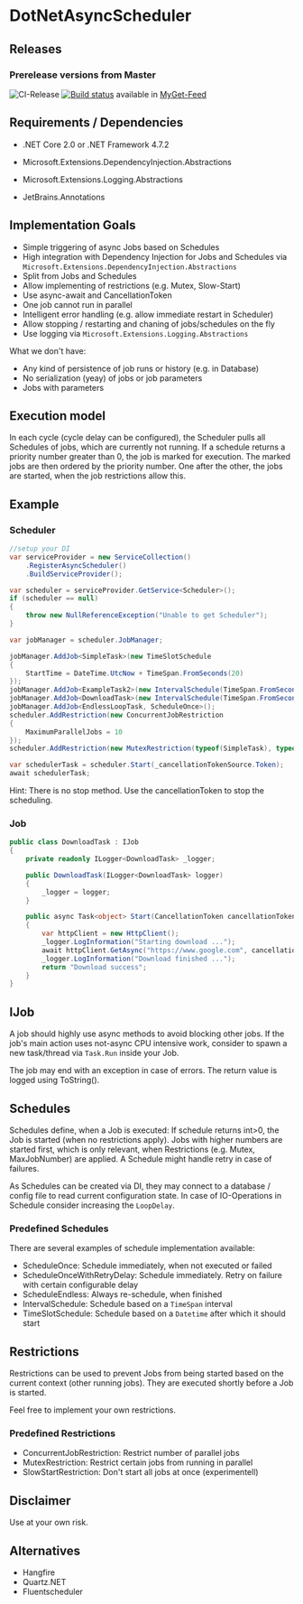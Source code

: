 # DotNetAsyncScheduler

## Releases
### Prerelease versions from Master
![CI-Release](https://github.com/Brunni/DotNetAsyncScheduler/workflows/CI-Release/badge.svg?branch=master)
[![Build status](https://ci.appveyor.com/api/projects/status/cbvl1i0jmku79gwo/branch/master?svg=true)](https://ci.appveyor.com/project/Brunni/dotnetasyncscheduler/branch/master)
available in [MyGet-Feed](https://www.myget.org/feed/dotnetasyncscheduler/package/nuget/DotnetAsyncScheduler)

## Requirements / Dependencies
* .NET Core 2.0 or .NET Framework 4.7.2

* Microsoft.Extensions.DependencyInjection.Abstractions
* Microsoft.Extensions.Logging.Abstractions
* JetBrains.Annotations

## Implementation Goals

* Simple triggering of async Jobs based on Schedules
* High integration with Dependency Injection for Jobs and Schedules via `Microsoft.Extensions.DependencyInjection.Abstractions`
* Split from Jobs and Schedules
* Allow implementing of restrictions (e.g. Mutex, Slow-Start)
* Use async-await and CancellationToken
* One job cannot run in parallel
* Intelligent error handling (e.g. allow immediate restart in Scheduler)
* Allow stopping / restarting and chaning of jobs/schedules on the fly
* Use logging via `Microsoft.Extensions.Logging.Abstractions`

What we don't have:
* Any kind of persistence of job runs or history (e.g. in Database)
* No serialization (yeay) of jobs or job parameters
* Jobs with parameters

## Execution model

In each cycle (cycle delay can be configured), the Scheduler pulls all Schedules of jobs, which are currently not running.
If a schedule returns a priority number greater than 0, the job is marked for execution.
The marked jobs are then ordered by the priority number. One after the other, the jobs are started, when the job restrictions allow this.

## Example

### Scheduler
```csharp
//setup your DI
var serviceProvider = new ServiceCollection()
    .RegisterAsyncScheduler()
    .BuildServiceProvider();

var scheduler = serviceProvider.GetService<Scheduler>();
if (scheduler == null)
{
    throw new NullReferenceException("Unable to get Scheduler");
}

var jobManager = scheduler.JobManager;

jobManager.AddJob<SimpleTask>(new TimeSlotSchedule
{
    StartTime = DateTime.UtcNow + TimeSpan.FromSeconds(20)
});
jobManager.AddJob<ExampleTask2>(new IntervalSchedule(TimeSpan.FromSeconds(25)));
jobManager.AddJob<DownloadTask>(new IntervalSchedule(TimeSpan.FromSeconds(10)));
jobManager.AddJob<EndlessLoopTask, ScheduleOnce>();
scheduler.AddRestriction(new ConcurrentJobRestriction
{
    MaximumParallelJobs = 10
});
scheduler.AddRestriction(new MutexRestriction(typeof(SimpleTask), typeof(DownloadTask)));

var schedulerTask = scheduler.Start(_cancellationTokenSource.Token);
await schedulerTask;
```

Hint: There is no stop method. Use the cancellationToken to stop the scheduling.

### Job

```csharp
public class DownloadTask : IJob
{
    private readonly ILogger<DownloadTask> _logger;

    public DownloadTask(ILogger<DownloadTask> logger)
    {
        _logger = logger;
    }

    public async Task<object> Start(CancellationToken cancellationToken)
    {
        var httpClient = new HttpClient();
        _logger.LogInformation("Starting download ...");
        await httpClient.GetAsync("https://www.google.com", cancellationToken);
        _logger.LogInformation("Download finished ...");
        return "Download success";
    }
}
```

## IJob

A job should highly use async methods to avoid blocking other jobs. If the job's main action uses not-async CPU intensive work, consider to spawn a new task/thread via `Task.Run` inside your Job.

The job may end with an exception in case of errors. The return value is logged using ToString().

## Schedules

Schedules define, when a Job is executed: If schedule returns int>0, the Job is started (when no restrictions apply). Jobs with higher numbers are started first, which is only relevant, when Restrictions (e.g. Mutex, MaxJobNumber) are applied.
A Schedule might handle retry in case of failures.

As Schedules can be created via DI, they may connect to a database / config file to read current configuration state.
In case of IO-Operations in Schedule consider increasing the `LoopDelay`.

### Predefined Schedules

There are several examples of schedule implementation available:

* ScheduleOnce: Schedule immediately, when not executed or failed
* ScheduleOnceWithRetryDelay: Schedule immediately. Retry on failure with certain configurable delay
* ScheduleEndless: Always re-schedule, when finished
* IntervalSchedule: Schedule based on a `TimeSpan` interval
* TimeSlotSchedule: Schedule based on a `Datetime` after which it should start

## Restrictions

Restrictions can be used to prevent Jobs from being started based on the current context (other running jobs). They are executed shortly before a Job is started.

Feel free to implement your own restrictions.

### Predefined Restrictions

* ConcurrentJobRestriction: Restrict number of parallel jobs
* MutexRestriction: Restrict certain jobs from running in parallel
* SlowStartRestriction: Don't start all jobs at once (experimentell)

## Disclaimer

Use at your own risk.

## Alternatives

* Hangfire
* Quartz.NET
* Fluentscheduler

